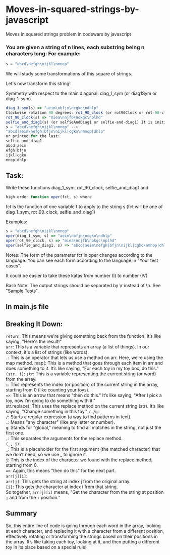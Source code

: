 # Moves-in-squared-strings-by-javascript
Moves in squared strings problem in codewars by javascript

<h3>
  You are given a string of n lines, each substring being n characters long: For example:
</h3>

```javascript
s = "abcd\nefgh\nijkl\nmnop"
```

<p>We will study some transformations of this square of strings.</p>

Let's now transform this string!

Symmetry with respect to the main diagonal: diag_1_sym (or diag1Sym or diag-1-sym)
```javascript
diag_1_sym(s) => "aeim\nbfjn\ncgko\ndhlp"
Clockwise rotation 90 degrees: rot_90_clock (or rot90Clock or rot-90-clock)
rot_90_clock(s) => "miea\nnjfb\nokgc\nplhd"
selfie_and_diag1(s) (or selfieAndDiag1 or selfie-and-diag1) It is initial string + string obtained by symmetry with respect to the main diagonal.
s = "abcd\nefgh\nijkl\nmnop" --> 
"abcd|aeim\nefgh|bfjn\nijkl|cgko\nmnop|dhlp"
or printed for the last:
selfie_and_diag1
abcd|aeim
efgh|bfjn
ijkl|cgko 
mnop|dhlp
```

## Task:
Write these functions diag_1_sym, rot_90_clock, selfie_and_diag1
and
```javascript
high-order function oper(fct, s) where
```
fct is the function of one variable f to apply to the string s (fct will be one of diag_1_sym, rot_90_clock, selfie_and_diag1)

Examples:
```javascript
s = "abcd\nefgh\nijkl\nmnop"
oper(diag_1_sym, s) => "aeim\nbfjn\ncgko\ndhlp"
oper(rot_90_clock, s) => "miea\nnjfb\nokgc\nplhd"
oper(selfie_and_diag1, s) => "abcd|aeim\nefgh|bfjn\nijkl|cgko\nmnop|dhlp"
```

Notes:
The form of the parameter fct in oper changes according to the language. You can see each form according to the language in "Your test cases".

It could be easier to take these katas from number (I) to number (IV)

Bash Note: The output strings should be separated by \r instead of \n. See "Sample Tests".

## In main.js file

## Breaking It Down:
```return```: This means we're giving something back from the function. It’s like saying, "Here's the result!" <br />
```arr```: This is a variable that represents an array (a list of things). In our context, it's a list of strings (like words). <br />
```.```: This is an operator that lets us use a method on arr. Here, we’re using the map method.
map(: This is a method that goes through each item in arr and does something to it. It’s like saying, "For each toy in my toy box, do this."  <br />
```(str, i)```:
```str```: This is a variable representing the current string (or word) from the array.  <br />
```i```: This represents the index (or position) of the current string in the array, starting from 0 (like counting your toys).  <br />
```=>```: This is an arrow that means "then do this." It’s like saying, "After I pick a toy, now I’m going to do something with it."  <br />
str.replace(: This uses the replace method on the current string (str). It’s like saying, "Change something in this toy."
```/./g```: <br />
```/```: Starts a regular expression (a way to find patterns in text).  <br />
```.```: Means "any character" (like any letter or number).  <br />
```g```: Stands for "global," meaning to find all matches in the string, not just the first one.  <br />
```,```: This separates the arguments for the replace method.  <br />
```(_, j)```:  <br />
```_```: This is a placeholder for the first argument (the matched character) that we don’t need, so we use _ to ignore it.  <br />
```j```: This is the index of the character we found with the replace method, starting from 0.  <br />
```=>```: Again, this means "then do this" for the next part.  <br />
```arr[j][i]```: <br />
```arr[j]```: This gets the string at index j from the original array. <br />
```[i]```: This gets the character at index i from that string. <br />
So together, ```arr[j][i]``` means, "Get the character from the string at position ```j``` and from the ```i``` position."
## Summary
So, this entire line of code is going through each word in the array, looking at each character, and replacing it with a character from a different position, effectively rotating or transforming the strings based on their positions in the array. It’s like taking each toy, looking at it, and then putting a different toy in its place based on a special rule!
